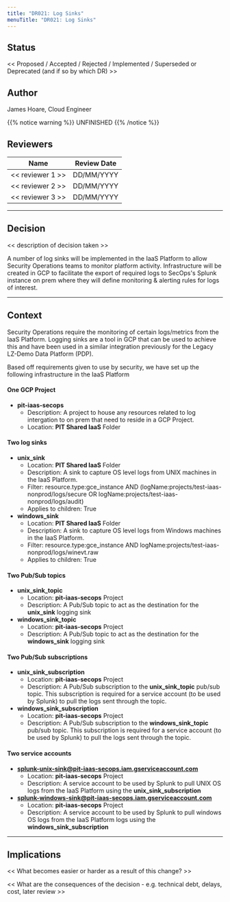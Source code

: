 ```yaml
---
title: "DR021: Log Sinks"
menuTitle: "DR021: Log Sinks"
---
```


## Status

<< Proposed / Accepted / Rejected / Implemented / Superseded or Deprecated (and if so by which DR) >>

## Author

James Hoare, Cloud Engineer


{{% notice warning %}}
UNFINISHED
{{% /notice %}}


## Reviewers

| Name                        | Review Date |
| --------------------------- |-------------|
| << reviewer 1 >>            | DD/MM/YYYY  |
| << reviewer 2 >>            | DD/MM/YYYY  |
| << reviewer 3 >>            | DD/MM/YYYY  |

---

## Decision

<< description of decision taken >>

A number of log sinks will be implemented in the IaaS Platform to allow Security Operations teams to monitor platform activity. Infrastructure will be created in GCP to facilitate the export of required logs to SecOps's Splunk instance on prem where they will define monitoring & alerting rules for logs of interest.

---

## Context

Security Operations require the monitoring of certain logs/metrics from the IaaS Platform. Logging sinks are a tool in GCP that can be used to achieve this and have been used in a similar integration previously for the Legacy LZ-Demo Data Platform (PDP).

Based off requirements given to use by security, we have set up the following infrastructure in the IaaS Platform

#### One GCP Project

- **pit-iaas-secops**
  - Description: A project to house any resources related to log intergation to on prem that need to reside in a GCP Project.
  - Location: **PIT Shared IaaS** Folder

#### Two log sinks

- **unix_sink**
  - Location: **PIT Shared IaaS** Folder
  - Description: A sink to capture OS level logs from UNIX machines in the IaaS Platform.
  - Filter: resource.type:gce_instance AND (logName:projects/test-iaas-nonprod/logs/secure OR logName:projects/test-iaas-nonprod/logs/audit)
  - Applies to children: True
- **windows_sink**
  - Location: **PIT Shared IaaS** Folder
  - Description: A sink to capture OS level logs from Windows machines in the IaaS Platform.
  - Filter: resource.type:gce_instance AND logName:projects/test-iaas-nonprod/logs/winevt.raw
  - Applies to children: True

#### Two Pub/Sub topics

- **unix_sink_topic**
  - Location: **pit-iaas-secops** Project
  - Description: A Pub/Sub topic to act as the destination for the **unix_sink** logging sink
- **windows_sink_topic**
  - Location: **pit-iaas-secops** Project
  - Description: A Pub/Sub topic to act as the destination for the **windows_sink** logging sink

#### Two Pub/Sub subscriptions

- **unix_sink_subscription**
  - Location: **pit-iaas-secops** Project
  - Description: A Pub/Sub subscription to the **unix_sink_topic** pub/sub topic. This subscription is required for a service account (to be used by Splunk) to pull the logs sent through the topic.
- **windows_sink_subscription**
  - Location: **pit-iaas-secops** Project
  - Description: A Pub/Sub subscription to the **windows_sink_topic** pub/sub topic. This subscription is required for a service account (to be used by Splunk) to pull the logs sent through the topic.

#### Two service accounts

- **splunk-unix-sink@pit-iaas-secops.iam.gserviceaccount.com**
  - Location: **pit-iaas-secops** Project
  - Description: A service account to be used by Splunk to pull UNIX OS logs from the IaaS Platform using the **unix_sink_subscription**
- **splunk-windows-sink@pit-iaas-secops.iam.gserviceaccount.com**
  - Location: **pit-iaas-secops** Project
  - Description: A service account to be used by Splunk to pull windows OS logs from the IaaS Platform logs using the **windows_sink_subscription**

---

## Implications 

<< What becomes easier or harder as a result of this change? >>

<< What are the consequences of the decision - e.g. technical debt, delays, cost, later review >>
